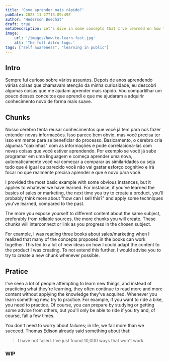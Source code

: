 ```yaml
---
title: 'Como aprender mais rápido?'
pubDate: 2023-11-27T13:09:49Z
author: 'Hederson Boechat'
draft: true
metaDescription: Let's dive in some concepts that I've learned on how to learn fast.
image:
    url: '/images/how-to-learn-fast.jpg'
    alt: 'The full Astro logo.'
tags: ["self awareness", "learning in public"]
---
```


## Intro

Sempre fui curioso sobre vários assuntos. Depois de anos aprendendo várias coisas que chamavam atenção da minha curiosidade, eu descobri algumas coisas que me ajudam aprender mais rápido. Vou compartilhar um pouco desses conceitos que aprendi e que me ajudaram a adquirir conhecimento novo de forma mais suave.

## Chunks

Nosso cérebro tenta reusar conhecimentos que você já tem para nos fazer entender novas informações. Isso parece bem obvio, mas você precisa ter isso em mente para se beneficiar do processo. Basicamento, o cérebro cria algumas "caixinhas" com as informações e pode correlaciona-las com novas coisas que você estiver aprendendo. Por exemplo se você já sabe programar em uma linguagem e começa aprender uma nova, automaticamente você vai começar a comparar as similaridades ou seja tudo que é igual ou parecido você não vai gastar esforço cognitivo e irá focar no que realmente precisa aprender e que é novo para você. 

I provided the most basic example with some obvious instances, but it applies to whatever we have learned. For instance, if you've learned the basics of sales or marketing, the next time you try to create a product, you'll probably think more about "how can I sell this?" and apply some techniques you've learned, compared to the past.

The more you expose yourself to different content about the same subject, preferably from reliable sources, the more chunks you will create. These chunks will interconnect or link as you progress in the chosen subject.

For example, I was reading three books about sales/marketing when I realized that many of the concepts proposed in the books can work together. This led to a lot of new ideas on how I could adapt the content to the product I was creating. To not extend this further, I would advise you to try to create a new chunk whenever possible.

## Pratice

I've seen a lot of people attempting to learn new things, and instead of practicing what they're learning, they often continue to read more and more content without applying the knowledge they've acquired. Whenever you learn something new, try to practice. For example, if you want to ride a bike, you need to practice. Of course, you can prepare by studying or getting some advice from others, but you'll only be able to ride if you try and, of course, fall a few times.

You don't need to worry about failures; in life, we fail more than we succeed. Thomas Edison already said something about that:

> I have not failed. I've just found 10,000 ways that won't work.

### **WIP**